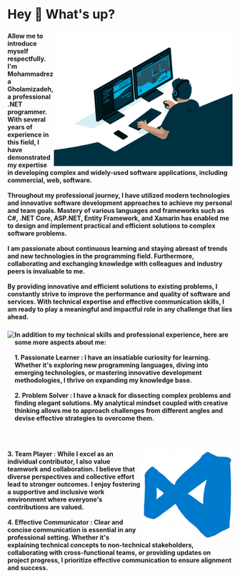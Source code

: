 <br clear="both">

<h1 align="left">Hey 👋 What's up?</h1>

###

<img align="right" height="300" src="https://raw.githubusercontent.com/MohammadRezaGholamizadeh/MohammadRezaGholamizadeh/main/Gifs/giphy.gif"  />

###

<h4 align="left">Allow me to introduce myself respectfully.<br>I'm Mohammadreza Gholamizadeh, a professional .NET programmer. With several years of experience in this field, I have demonstrated my expertise in developing complex and widely-used software applications, including commercial, web, software.<br><br>Throughout my professional journey, I have utilized modern technologies and innovative software development approaches to achieve my personal and team goals. Mastery of various languages and frameworks such as C#, .NET Core, ASP.NET, Entity Framework, and Xamarin has enabled me to design and implement practical and efficient solutions to complex software problems.<br><br>I am passionate about continuous learning and staying abreast of trends and new technologies in the programming field. Furthermore, collaborating and exchanging knowledge with colleagues and industry peers is invaluable to me.<br><br>By providing innovative and efficient solutions to existing problems, I constantly strive to improve the performance and quality of software and services. With technical expertise and effective communication skills, I am ready to play a meaningful and impactful role in any challenge that lies ahead.</h4>

###

<img align="left" height="200" src="https://raw.githubusercontent.com/MohammadRezaGholamizadeh/MohammadRezaGholamizadeh/main/Gifs/giphy1.gif"  />

###

<h4 align="left">In addition to my technical skills and professional experience, here are some more aspects about me:<br><br>1. Passionate Learner : I have an insatiable curiosity for learning. Whether it's exploring new programming languages, diving into emerging technologies, or mastering innovative development methodologies, I thrive on expanding my knowledge base.<br><br>2. Problem Solver : I have a knack for dissecting complex problems and finding elegant solutions. My analytical mindset coupled with creative thinking allows me to approach challenges from different angles and devise effective strategies to overcome them.</h4>

###

<br clear="both">

<p align="left"></p>

###

<img align="right" height="200" src="https://raw.githubusercontent.com/MohammadRezaGholamizadeh/MohammadRezaGholamizadeh/main/Gifs/giphy8.gif"  />

###

<h4 align="left">3. Team Player : While I excel as an individual contributor, I also value teamwork and collaboration. I believe that diverse perspectives and collective effort lead to stronger outcomes. I enjoy fostering a supportive and inclusive work environment where everyone's contributions are valued.<br><br>4. Effective Communicator : Clear and concise communication is essential in any professional setting. Whether it's explaining technical concepts to non-technical stakeholders, collaborating with cross-functional teams, or providing updates on project progress, I prioritize effective communication to ensure alignment and success.</h4>

###
